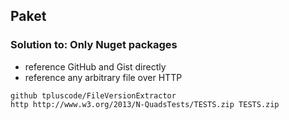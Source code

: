 ## Paket
### Solution to: Only Nuget packages

* reference GitHub and Gist directly
* reference any arbitrary file over HTTP

```
github tpluscode/FileVersionExtractor
http http://www.w3.org/2013/N-QuadsTests/TESTS.zip TESTS.zip
```
